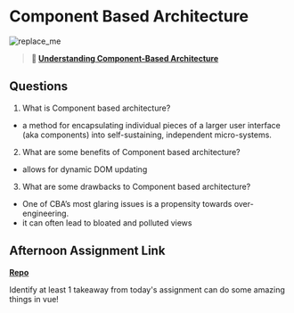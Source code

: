 # Component Based Architecture

![replace_me](https://codeworks.blob.core.windows.net/public/assets/img/illustrations/placeholder.svg)

> **📖 [Understanding Component-Based Architecture](https://codeworksacademy.com/fs-student-guide/resources/wk6/01-Component-Based-Architecture)**

## Questions

1. What is Component based architecture?
- a method for encapsulating individual pieces of a larger user interface (aka components) into self-sustaining, independent micro-systems.

2. What are some benefits of Component based architecture?
- allows for dynamic DOM updating

3. What are some drawbacks to Component based architecture?
- One of CBA’s most glaring issues is a propensity towards over-engineering.
- it can often lead to bloated and polluted views

## Afternoon Assignment Link

**[Repo](https://github.com/daniel-le97/vue-intro)**

Identify at least 1 takeaway from today's assignment
can do some amazing things in vue!
